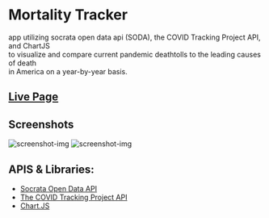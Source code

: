 # Mortality Tracker
app utilizing socrata open data api (SODA), the COVID Tracking Project API, and ChartJS\
to visualize and compare current pandemic deathtolls to the leading causes of death\
in America on a year-by-year basis.

## [Live Page](https://chewypaste.github.io/MortalityTracker/)

## Screenshots
![screenshot-img](https://raw.githubusercontent.com/ChewyPaste/MortalityTracker/master/screenshot1.jpg)
![screenshot-img](https://github.com/ChewyPaste/MortalityTracker/blob/initial-style/screenshot2.jpg)

## APIS & Libraries:
* [Socrata Open Data API](
https://www.opendatanetwork.com/dataset/data.cdc.gov/bi63-dtpu)
* [The COVID Tracking Project API](https://covidtracking.com/data/api)
* [Chart.JS](https://github.com/chartjs/Chart.js)
